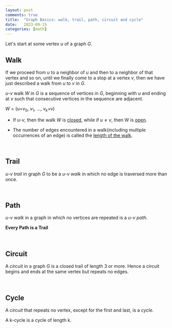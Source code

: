 ```yaml
---
layout: post
comments: true
title:  "Graph Basics: walk, trail, path, circuit and cycle"
date:   2023-09-15 
categories: [math]
---
```


Let's start at some vertex $u$ of a graph $G$.

## Walk

If we proceed from $u$ to a neighbor of $u$ and then to a neighbor of that vertex and so on, until we finally come to a stop at a vertex $v$, then we have just described a walk from $u$ to $v$ in $G$. 

$u$-$v$ walk $W$ in $G$ is a sequence of vertices in $G$, beginning with $u$ and ending at $v$ such that consecutive vertices in the sequence are adjacent. 

$W$ = (u=$v_0$, $v_1$, ..., $v_k$=v)


* If $u$-$v$, then the walk $W$ is <U>closed</U>, while if $u \ne v$, then W is <U>open</U>.

* The number of edges encountered in a walk(including multiple occurrences of an edge) is called the <U>length of the walk</U>.


<br>

## Trail

$u$-$v$ $trail$ in graph $G$ to be a $u$-$v$ $walk$ in which no edge is traversed more than once.


<br>

## Path

$u$-$v$ $walk$ in a graph in which no vertices are repeated is a $u$-$v$ $path$.

<B> Every Path is a Trail </B>



<br>

## Circuit 

A $circuit$ in a graph $G$ is a closed trail of length 3 or more.
Hence a circuit begins and ends at the same vertex but repeats no edges.


<br>


## Cycle

A $circuit$ that repeats no vertex, except for the first and last, is a $cycle$.

A k-cycle is a cycle of length k.








